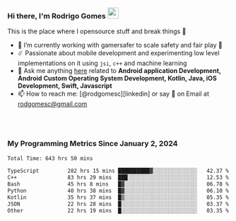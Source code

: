 
### Hi there, I'm Rodrigo Gomes <img src="https://media.giphy.com/media/hvRJCLFzcasrR4ia7z/giphy.gif" width="25px">
This is the place where I opensource stuff and break things 🤣
- 🔭 I’m currently working with gamersafer to scale safety and fair play 💜
- ☄️ Passionate about mobile development and experimenting low level implementations on it using `jsi`, `c++` and machine learning
- 💬 Ask me anything [here](https://github.com/rodgomesc/rodgomesc/issues) related to <b>Android application Development, Android Custom Operating System Development, Kotlin, Java, iOS Development, Swift, Javascript</b>
- 📫 How to reach me: [@rodgomesc][linkedin] or say 👋 on Email at [rodgomesc@gmail.com](mailto:rodgomesc@gmail.com)


<br/>

<!-- 
<picture>
  <img src="/github-metrics.svg" alt="Metrics">
</picture>
-->

</br>

### My Programming Metrics Since January 2, 2024 


<!--START_SECTION:waka-->

```txt
Total Time: 643 hrs 50 mins

TypeScript         282 hrs 15 mins ██████████▓░░░░░░░░░░░░░░   42.37 %
C++                83 hrs 29 mins  ███░░░░░░░░░░░░░░░░░░░░░░   12.53 %
Bash               45 hrs 8 mins   █▓░░░░░░░░░░░░░░░░░░░░░░░   06.78 %
Python             40 hrs 38 mins  █▓░░░░░░░░░░░░░░░░░░░░░░░   06.10 %
Kotlin             35 hrs 37 mins  █▒░░░░░░░░░░░░░░░░░░░░░░░   05.35 %
JSON               22 hrs 28 mins  █░░░░░░░░░░░░░░░░░░░░░░░░   03.37 %
Other              22 hrs 19 mins  █░░░░░░░░░░░░░░░░░░░░░░░░   03.35 %
```

<!--END_SECTION:waka-->

